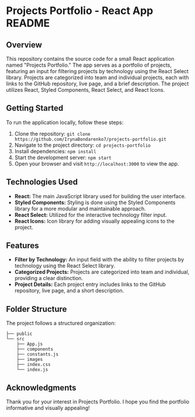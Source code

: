 # Projects Portfolio - React App README

## Overview

This repository contains the source code for a small React application named "Projects Portfolio." The app serves as a portfolio of projects, featuring an input for filtering projects by technology using the React Select library. Projects are categorized into team and individual projects, each with links to the GitHub repository, live page, and a brief description. The project utilizes React, Styled Components, React Select, and React Icons.

## Getting Started

To run the application locally, follow these steps:

1. Clone the repository: `git clone https://github.com/IrynaBondarenko7/projects-portfolio.git`
2. Navigate to the project directory: `cd projects-portfolio`
3. Install dependencies: `npm install`
4. Start the development server: `npm start`
5. Open your browser and visit `http://localhost:3000` to view the app.

## Technologies Used

- **React:** The main JavaScript library used for building the user interface.
- **Styled Components:** Styling is done using the Styled Components library for a more modular and maintainable approach.
- **React Select:** Utilized for the interactive technology filter input.
- **React Icons:** Icon library for adding visually appealing icons to the project.

## Features

- **Filter by Technology:** An input field with the ability to filter projects by technology using the React Select library.
- **Categorized Projects:** Projects are categorized into team and individual, providing a clear distinction.
- **Project Details:** Each project entry includes links to the GitHub repository, live page, and a short description.

## Folder Structure

The project follows a structured organization:

```
├── public
└── src
    ├── App.js
    ├── components
    ├── constants.js
    ├── images
    ├── index.css
    └── index.js

```

## Acknowledgments

Thank you for your interest in Projects Portfolio. I hope you find the portfolio informative and visually appealing!
